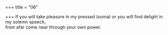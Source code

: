 +++
title = "06"

+++
If you will take pleasure in my pressed (soma) or you will find delight in  my solemn speech,  
from afar come near through your own power.  